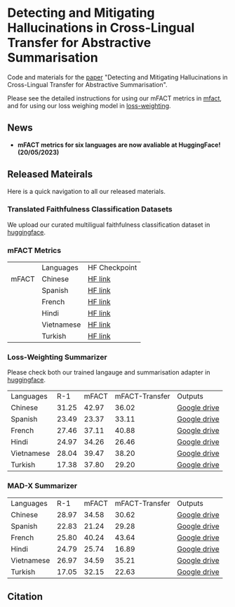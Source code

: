 # Detecting and Mitigating Hallucinations in Cross-Lingual Transfer for Abstractive Summarisation

Code and materials for the [paper]() "Detecting and Mitigating Hallucinations in Cross-Lingual Transfer for Abstractive Summarisation". 

Please see the detailed instructions for using our mFACT metrics in [mfact](mfact/), and for using our loss weighing model in [loss-weighting](loss-weighting).

## News

* **mFACT metrics for six languages are now avaliable at HuggingFace! (20/05/2023)**

## Released Mateirals

Here is a quick navigation to all our released materials.

### Translated Faithfulness Classification Datasets

We upload our curated multiligual faithfulness classification dataset in [huggingface](https://huggingface.co/datasets/yfqiu-nlp/mfact-classification).

### mFACT Metrics
<table>
   <tr>
      <td></td>
      <td>Languages</td>
      <td>HF Checkpoint</td>
   </tr>
   <tr>
      <td>mFACT</td>
      <td>Chinese</td>
      <td>
        <a href="https://huggingface.co/yfqiu-nlp/mFACT-zh_CN">
            HF link
        </a>
      </td>
   </tr>
   <tr>
      <td></td>
      <td>Spanish</td>
      <td>
        <a href="https://huggingface.co/yfqiu-nlp/mFACT-es_XX">
            HF link
        </a>
      </td>
   </tr>
   <tr>
      <td></td>
      <td>French</td>
      <td>
        <a href="https://huggingface.co/yfqiu-nlp/mFACT-fr_XX">
            HF link
        </a>
      </td>
   </tr>
   <tr>
      <td></td>
      <td>Hindi</td>
      <td>
        <a href="https://huggingface.co/yfqiu-nlp/mFACT-hi_IN">
            HF link
        </a>
      </td>
   </tr>
   <tr>
      <td></td>
      <td>Vietnamese</td>
      <td>
        <a href="https://huggingface.co/yfqiu-nlp/mFACT-vi_VN">
            HF link
        </a>
      </td>
   </tr>
   <tr>
      <td></td>
      <td>Turkish</td>
      <td>
        <a href="https://huggingface.co/yfqiu-nlp/mFACT-tr_TR">
            HF link
        </a>
      </td>
   </tr>
</table>

### Loss-Weighting Summarizer
Please check both our trained langauge and summarisation adapter in  [huggingface](https://huggingface.co/datasets/yfqiu-nlp/mfact-weighted-loss).

<table>
   <tr>
      <td>Languages</td>
      <td>R-1</td>
      <td>mFACT</td>
      <td>mFACT-Transfer</td>
      <td>Outputs</td>
   </tr>
   <tr>
      <td>Chinese</td>
      <td>31.25</td>
      <td>42.97</td>
      <td>36.02</td>
      <td>
        <a href="https://drive.google.com/file/d/1oIHJMn7zwxKWrayNxiU42aduQw5QQ4hT/view?usp=share_link">
            Google drive
        </a>
      </td>
   </tr>
   <tr>
      <td>Spanish</td>
      <td>23.49</td>
      <td>23.37</td>
      <td>33.11</td>
      <td>
        <a href="https://drive.google.com/file/d/1esq1joNOu71binoFgHL7JuOrvy4JhKV0/view?usp=share_link">
            Google drive
        </a>
      </td>
   </tr>
   <tr>
      <td>French</td>
      <td>27.46</td>
      <td>37.11</td>
      <td>40.88</td>
      <td>
        <a href="https://drive.google.com/file/d/1khWkb5gKD4tdjmet9IEjEhmRM8Ik-lAF/view?usp=share_link">
            Google drive
        </a>
      </td>
   </tr>
   <tr>
      <td>Hindi</td>
      <td>24.97</td>
      <td>34.26</td>
      <td>26.46</td>
      <td>
        <a href="https://drive.google.com/file/d/1esMLR9bJKhRpcHJgZfadNz98tsWU-0F7/view?usp=share_link">
            Google drive
        </a>
      </td>
   </tr>
   <tr>
      <td>Vietnamese</td>
      <td>28.04</td>
      <td>39.47</td>
      <td>38.20</td>
      <td>
        <a href="https://drive.google.com/file/d/1sjNv70DVZJKeq_MfJecIynRPA9ucvayZ/view?usp=share_link">
            Google drive
        </a>
      </td>
   </tr>
   <tr>
      <td>Turkish</td>
      <td>17.38</td>
      <td>37.80</td>
      <td>29.20</td>
      <td>
        <a href="https://drive.google.com/file/d/1U2X5wqBoHQTipdtj-VDqMRgv9PAvOk28/view?usp=share_link">
            Google drive
        </a>
      </td>
   </tr>
</table>

### MAD-X Summarizer

<table>
   <tr>
      <td>Languages</td>
      <td>R-1</td>
      <td>mFACT</td>
      <td>mFACT-Transfer</td>
      <td>Outputs</td>
   </tr>
   <tr>
      <td>Chinese</td>
      <td>28.97</td>
      <td>34.58</td>
      <td>30.62</td>
      <td>
        <a href="https://drive.google.com/file/d/1goEapvFahhovxtYKpDWa_5XdIPjukqwk/view?usp=share_link">
            Google drive
        </a>
      </td>
   </tr>
   <tr>
      <td>Spanish</td>
      <td>22.83</td>
      <td>21.24</td>
      <td>29.28</td>
      <td>
        <a href="https://drive.google.com/file/d/17U1YHp_QOXLWstV_EGe10lpatQoHTipp/view?usp=share_link">
            Google drive
        </a>
      </td>
   </tr>
   <tr>
      <td>French</td>
      <td>25.80</td>
      <td>40.24</td>
      <td>43.64</td>
      <td>
        <a href="https://drive.google.com/file/d/1OIOgQhU-8ajlvG-Cs0tmCoQJo-NSaTwG/view?usp=share_link">
            Google drive
        </a>
      </td>
   </tr>
   <tr>
      <td>Hindi</td>
      <td>24.79</td>
      <td>25.74</td>
      <td>16.89</td>
      <td>
        <a href="https://drive.google.com/file/d/1XXgWsamD5DwKinqFnfF_WOldzVUd2N_R/view?usp=share_link">
            Google drive
        </a>
      </td>
   </tr>
   <tr>
      <td>Vietnamese</td>
      <td>26.97</td>
      <td>34.59</td>
      <td>35.21</td>
      <td>
        <a href="https://drive.google.com/file/d/1cZJLIJrT40domeCK_PoCDmU1CM3qzByu/view?usp=share_link">
            Google drive
        </a>
      </td>
   </tr>
   <tr>
      <td>Turkish</td>
      <td>17.05</td>
      <td>32.15</td>
      <td>22.63</td>
      <td>
        <a href="https://drive.google.com/file/d/1mEya871CsO5PzQQ2MLzW-dOiJQopMQ5j/view?usp=share_link">
            Google drive
        </a>
      </td>
   </tr>
</table>

## Citation
